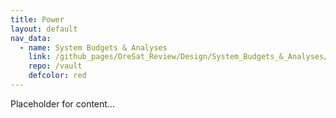 ```yaml
---
title: Power
layout: default
nav_data:
  - name: System Budgets & Analyses
    link: /github_pages/OreSat_Review/Design/System_Budgets_&_Analyses/
    repo: /vault
    defcolor: red
---
```



Placeholder for content...
